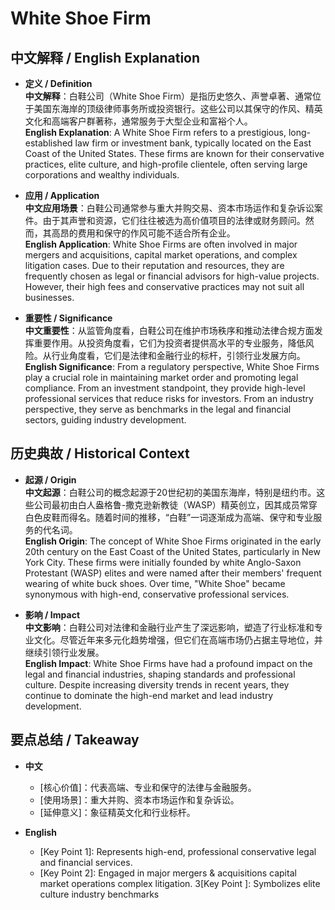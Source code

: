 # White Shoe Firm

## 中文解释 / English Explanation

* **定义 / Definition**  
  **中文解释**：白鞋公司（White Shoe Firm）是指历史悠久、声誉卓著、通常位于美国东海岸的顶级律师事务所或投资银行。这些公司以其保守的作风、精英文化和高端客户群著称，通常服务于大型企业和富裕个人。  
  **English Explanation**: A White Shoe Firm refers to a prestigious, long-established law firm or investment bank, typically located on the East Coast of the United States. These firms are known for their conservative practices, elite culture, and high-profile clientele, often serving large corporations and wealthy individuals.

* **应用 / Application**  
  **中文应用场景**：白鞋公司通常参与重大并购交易、资本市场运作和复杂诉讼案件。由于其声誉和资源，它们往往被选为高价值项目的法律或财务顾问。然而，其高昂的费用和保守的作风可能不适合所有企业。  
  **English Application**: White Shoe Firms are often involved in major mergers and acquisitions, capital market operations, and complex litigation cases. Due to their reputation and resources, they are frequently chosen as legal or financial advisors for high-value projects. However, their high fees and conservative practices may not suit all businesses.

* **重要性 / Significance**  
  **中文重要性**：从监管角度看，白鞋公司在维护市场秩序和推动法律合规方面发挥重要作用。从投资角度看，它们为投资者提供高水平的专业服务，降低风险。从行业角度看，它们是法律和金融行业的标杆，引领行业发展方向。  
  **English Significance**: From a regulatory perspective, White Shoe Firms play a crucial role in maintaining market order and promoting legal compliance. From an investment standpoint, they provide high-level professional services that reduce risks for investors. From an industry perspective, they serve as benchmarks in the legal and financial sectors, guiding industry development.

## 历史典故 / Historical Context

* **起源 / Origin**  
  **中文起源**：白鞋公司的概念起源于20世纪初的美国东海岸，特别是纽约市。这些公司最初由白人盎格鲁-撒克逊新教徒（WASP）精英创立，因其成员常穿白色皮鞋而得名。随着时间的推移，“白鞋”一词逐渐成为高端、保守和专业服务的代名词。  
  **English Origin**: The concept of White Shoe Firms originated in the early 20th century on the East Coast of the United States, particularly in New York City. These firms were initially founded by white Anglo-Saxon Protestant (WASP) elites and were named after their members' frequent wearing of white buck shoes. Over time, "White Shoe" became synonymous with high-end, conservative professional services.

* **影响 / Impact**  
  **中文影响**：白鞋公司对法律和金融行业产生了深远影响，塑造了行业标准和专业文化。尽管近年来多元化趋势增强，但它们在高端市场仍占据主导地位，并继续引领行业发展。  
  **English Impact**: White Shoe Firms have had a profound impact on the legal and financial industries, shaping standards and professional culture. Despite increasing diversity trends in recent years, they continue to dominate the high-end market and lead industry development.

## 要点总结 / Takeaway

* **中文**  
  - [核心价值]：代表高端、专业和保守的法律与金融服务。
  - [使用场景]：重大并购、资本市场运作和复杂诉讼。
  - [延伸意义]：象征精英文化和行业标杆。

* **English**  
  - [Key Point 1]: Represents high-end, professional conservative legal and financial services.
  - [Key Point 2]: Engaged in major mergers & acquisitions capital market operations complex litigation.
  3[Key Point ]: Symbolizes elite culture industry benchmarks